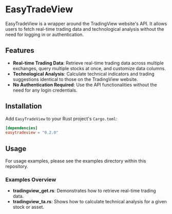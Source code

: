 # EasyTradeView
EasyTradeView is a wrapper around the TradingView website's API. It allows users to fetch real-time trading data and technological analysis without the need for logging in or authentication.

## Features
- **Real-time Trading Data**: Retrieve real-time trading data across multiple exchanges, query multiple stocks at once, and customize data columns.
- **Technological Analysis**: Calculate technical indicators and trading suggestions identical to those on the TradingView website.
- **No Authentication Required**: Use the API functionalities without the need for any login credentials.

## Installation
Add `EasyTradeView` to your Rust project's `Cargo.toml`:
```toml
[dependencies]
easytradeview = "0.2.0"
```
## Usage
For usage examples, please see the examples directory within this repository. 

### Examples Overview
* **tradingview_get.rs**: Demonstrates how to retrieve real-time trading data.
* **tradingview_ta.rs**: Shows how to calculate technical analysis for a given stock or asset.